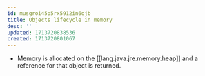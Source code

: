```yaml
---
id: musgroi45p5rx5912in6ojb
title: Objects lifecycle in memory
desc: ''
updated: 1713720838536
created: 1713720801067
---
```


- Memory is allocated on the [[lang.java.jre.memory.heap]] and a reference for that object is returned.